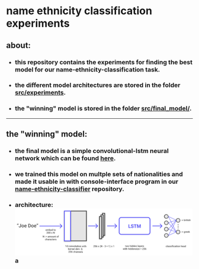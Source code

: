 # name ethnicity classification experiments

## about:
 - ### this repository contains the experiments for finding the best model for our name-ethnicity-classification task.

 - ### the different model architectures are stored in the folder [src/experiments](src/experiments/).

 - ### the "winning" model is stored in the folder [src/final_model/](src/final_model/).

---

## the "winning" model:
 - ### the final model is a simple convolutional-lstm neural network which can be found [here](src/final_model/model.py).
 - ### we trained this model on multple sets of nationalities and made it usable in with console-interface program in our [name-ethnicity-classifier](https://github.com/name-ethnicity-classifier/name-ethnicity-classifier) repository.
 - ### architecture: <img src="readme_images/final_model.PNG"> a

<!---
---

## other findings:

- ### clusters of LSTM embeddings (left: random transformation, right: PCA):
<p align="center"> 
<img src="readme_images/rt_rotation.gif">
<img src="readme_images/pca_rotation.gif">
</p>


- ### conclusions:
  - british and american names are very close to each other
    
      -> probable reason: they have the same language
  - british and american names are in the middle of the cluster formation
    
      -> probable reason: names of those two countries appear often in other countries

  - in every cluster, there are a few names which, according to the dataset, don't belong there (false positives/negatives)
    
      -> probable reason: such names belong to people whose ancestors or who themselfes have emigrated or taken another citizenship

  - the three findings above are probably largely responsible for the reduction of accuracy of the model

  - nationalities with a very specific name-type (like chinese) have more dense clusters and/or are more distant from the middle

-->